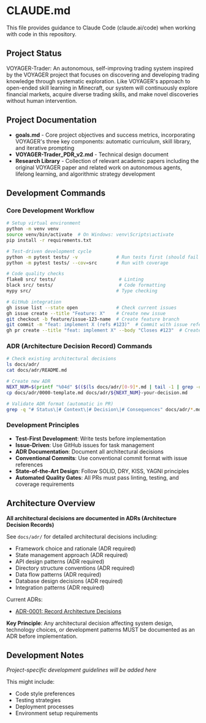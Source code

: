 # CLAUDE.md

This file provides guidance to Claude Code (claude.ai/code) when working with code in this repository.

## Project Status

VOYAGER-Trader: An autonomous, self-improving trading system inspired by the VOYAGER project that focuses on discovering and developing trading knowledge through systematic exploration. Like VOYAGER's approach to open-ended skill learning in Minecraft, our system will continuously explore financial markets, acquire diverse trading skills, and make novel discoveries without human intervention.

## Project Documentation

- **goals.md** - Core project objectives and success metrics, incorporating VOYAGER's three key components: automatic curriculum, skill library, and iterative prompting
- **VOYAGER-Trader_PDR_v2.md** - Technical design document
- **Research Library** - Collection of relevant academic papers including the original VOYAGER paper and related work on autonomous agents, lifelong learning, and algorithmic strategy development

## Development Commands

### Core Development Workflow
```bash
# Setup virtual environment
python -m venv venv
source venv/bin/activate  # On Windows: venv\Scripts\activate
pip install -r requirements.txt

# Test-driven development cycle
python -m pytest tests/ -v              # Run tests first (should fail initially)
python -m pytest tests/ --cov=src       # Run with coverage

# Code quality checks
flake8 src/ tests/                       # Linting
black src/ tests/                        # Code formatting
mypy src/                               # Type checking

# GitHub integration
gh issue list --state open              # Check current issues
gh issue create --title "Feature: X"    # Create new issue
git checkout -b feature/issue-123-name  # Create feature branch
git commit -m "feat: implement X (refs #123)"  # Commit with issue reference
gh pr create --title "feat: implement X" --body "Closes #123"  # Create PR
```

### ADR (Architecture Decision Record) Commands
```bash
# Check existing architectural decisions
ls docs/adr/
cat docs/adr/README.md

# Create new ADR
NEXT_NUM=$(printf "%04d" $(($(ls docs/adr/[0-9]*.md | tail -1 | grep -o '[0-9]\{4\}') + 1)))
cp docs/adr/0000-template.md docs/adr/${NEXT_NUM}-your-decision.md

# Validate ADR format (automatic in PR)
grep -q "# Status\|# Context\|# Decision\|# Consequences" docs/adr/*.md
```

### Development Principles
- **Test-First Development**: Write tests before implementation
- **Issue-Driven**: Use GitHub issues for task management
- **ADR Documentation**: Document all architectural decisions
- **Conventional Commits**: Use conventional commit format with issue references
- **State-of-the-Art Design**: Follow SOLID, DRY, KISS, YAGNI principles
- **Automated Quality Gates**: All PRs must pass linting, testing, and coverage requirements 


## Architecture Overview

**All architectural decisions are documented in ADRs (Architecture Decision Records)**

See `docs/adr/` for detailed architectural decisions including:
- Framework choice and rationale (ADR required)
- State management approach (ADR required)  
- API design patterns (ADR required)
- Directory structure conventions (ADR required)
- Data flow patterns (ADR required)
- Database design decisions (ADR required)
- Integration patterns (ADR required)

Current ADRs:
- [ADR-0001: Record Architecture Decisions](docs/adr/0001-record-architecture-decisions.md)

**Key Principle**: Any architectural decision affecting system design, technology choices, or development patterns MUST be documented as an ADR before implementation.

## Development Notes

*Project-specific development guidelines will be added here*

This might include:
- Code style preferences
- Testing strategies
- Deployment processes
- Environment setup requirements